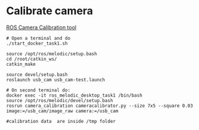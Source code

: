 # Calibrate camera 

[ROS Camera Calibration tool](http://wiki.ros.org/camera_calibration)


```
# Open a terminal and do
./start_docker_task1.sh

source /opt/ros/melodic/setup.bash
cd /root/catkin_ws/
catkin_make

source devel/setup.bash
roslaunch usb_cam usb_cam-test.launch

# On second terminal do:
docker exec -it ros_melodic_desktop_task1 /bin/bash
source /opt/ros/melodic/devel/setup.bash
rosrun camera_calibration cameracalibrator.py --size 7x5 --square 0.03 image:=/usb_cam/image_raw camera:=/usb_cam

#calibration data  are inside /tmp folder
```